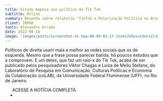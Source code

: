 ```yaml
---
title: Estudo mapeia uso político do Tik Tok
subtitle: Online
summary: Resenha sobre relatório "TikTok e Polarização Política no Brasil"
client: IBPAD
tools: Alexandre Arruda
date: 2022-08-18
image: 'images/posts/Screenshot-at-Sep-08-09-05-17-1zsm17o5esvx3ocszl18rcsowu5dijm0tm4d073eqgkk.png'
---
```


Políticos de direita usam mais e melhor as redes sociais que os de esquerda. Mesmo que a frase possa parecer batida, há poucos estudos que a comprovem. E um deles, que faz um raio-x do Tik Tok, acaba de ser publicado pelos pesquisadores Viktor Chagas e Luiza de Mello Stefano, do Laboratório de Pesquisa em Comunicação, Culturas Políticas e Economia da Colaboração (coLAB), da Universidade Federal Fluminense (UFF), no Rio de Janeiro.

<div class="post__share"><ul class="share__list list-reset">ACESSE A NOTÍCIA COMPLETA<li class="share__item" style="margin-left: 10px"><a class="share__link share__facebook" style="background: #fa5657" href="https://ibpad.com.br/politica/estudo-mapeia-uso-politico-do-tik-tok/" 
onclick=window.open(this.href, 'pop-up', 'left=20,top=20,width=500,height=500,toolbar=1,resizable=0'); return false;" title="Link" rel="nofollow"><i class="fa-solid fa-link"></i></a></li></ul></div>
<!-- <div class="gallery-box"><div class="gallery"><img src="/clipping/images/example-1.jpg" loading="lazy" alt="Project"><img src="/clipping/images/example-2.jpg" loading="lazy" alt="Project"></div><em>Gallery / <a href="https://www.freepik.com/" target="_blank">Freepic</a></em></div> -->